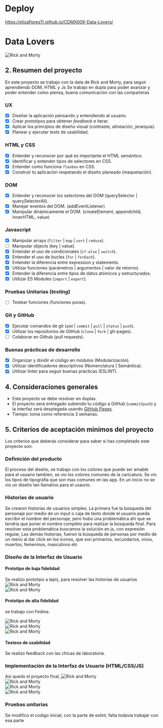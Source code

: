 # Deploy 

https://elizaflores11.github.io/CDMX009-Data-Lovers/
  
# Data Lovers

<img src="docs/imagenes/principal.png" alt="Rick and Morty">

## 2. Resumen del proyecto

En este proyecto  se trabajo con la data de Rick and Morty, para seguir aprendiendo DOM, HTML y Js 
Se trabajo en dupla para poder avanzar y poder entender como piensa, buena comunicación con las compañeras
### UX

- [x] Diseñar la aplicación pensando y entendiendo al usuario.
- [x] Crear prototipos para obtener _feedback_ e iterar.  
- [x] Aplicar los principios de diseño visual (contraste, alineación, jerarquía).
- [X] Planear y ejecutar _tests_ de usabilidad.

### HTML y CSS

- [x] Entender y reconocer por qué es importante el HTML semántico.
- [x] Identificar y entender tipos de selectores en CSS.
- [x] Entender como funciona `flexbox` en CSS.
- [x] Construir tu aplicación respetando el diseño planeado (maquetación).

### DOM

- [x] Entender y reconocer los selectores del DOM (querySelector | querySelectorAll).
- [x] Manejar eventos del DOM. (addEventListener)
- [x] Manipular dinámicamente el DOM. (createElement, appendchild, innerHTML, value)

### Javascript

- [x] Manipular arrays (`filter` | `map` | `sort` | `reduce`).
- [ ] Manipular objects (key | value).
- [x] Entender el uso de condicionales (`if-else` | `switch`).
- [x] Entender el uso de bucles (`for` | `forEach`).
- [x] Entender la diferencia entre expression y statements.
- [x] Utilizar funciones (parámetros | argumentos | valor de retorno).
- [x] Entender la diferencia entre tipos de datos atómicos y estructurados.
- [x] Utilizar ES Modules (`import` | `export`).

### Pruebas Unitarias (_testing_)
- [ ] Testear funciones (funciones puras).

### Git y GitHub
- [x] Ejecutar comandos de git (`add` | `commit` | `pull` | `status` | `push`).
- [X] Utilizar los repositorios de GitHub (`clone` | `fork` | gh-pages).
- [ ] Colaborar en Github (pull requests).

### Buenas prácticas de desarrollo
- [x] Organizar y dividir el código en módulos (Modularización).
- [X] Utilizar identificadores descriptivos (Nomenclatura | Semántica).
- [X] Utilizar linter para seguir buenas prácticas (ESLINT).

## 4. Consideraciones generales

* Este proyecto se debe resolver en duplas.
* El proyecto será entregado subiendo tu código a GitHub (`commit`/`push`) y la
  interfaz será desplegada usando [GitHub Pages](https://pages.github.com/).
* Tiempo: toma como referencia 3 semanas.

## 5. Criterios de aceptación mínimos del proyecto

Los criterios que deberás considerar para saber si has completado este proyecto
son:

### Definición del producto

El proceso del diseño, se trabajo con los colores que puede ser amable para el usuario
tambien, se vio los colores comunes de la caricatura.
Se vio los tipos de tipografia que son mas comunes en las app.
En un inicio no se vio un diseño tan llamativo para el usaurio.

### Historias de usuario

Se crearon historias de usuarios simples. 
La primera fue la búsqueda del personaje por medio de un input o caja de texto
donde el usuario pueda escribir el nombre del personaje, pero hubo una problemática ahí
que se tendría que poner el nombre completo para realizar la búsqueda final.
Para resolver esta problemática buscamos la solución en js, con expresión regular, 
Las demás historias, fueron la búsqueda de personas por medio de un menú al dar click en los
iconos, que son primarios, secundarios, vivos, muertos, femeninos, masculinos etc

### Diseño de la Interfaz de Usuario

#### Prototipo de baja fidelidad
  Se realizo prototipo a lapiz, para resolver las historias de usuarios
    <img src="docs/imagenes/sketch1.png" alt="Rick and Morty"/>
	<br/>
	<img src="docs/imagenes/sketch2.png" alt="Rick and Morty"/>
  <br/>

#### Prototipo de alta fidelidad

se trabajo con Fedma.

  <img src="docs/imagenes/pantallaPrincipal.png" alt="Rick and Morty"/>
 <br/>
 <img src="docs/imagenes/persFem.png" alt="Rick and Morty"/>
 <br/>
 <img src="docs/imagenes/PersonajeSPrimarios.png" alt="Rick and Morty"/>
 
 
#### Testeos de usabilidad

Se realizo feedback con las chicas de laboratoria.

### Implementación de la Interfaz de Usuario (HTML/CSS/JS)
Asi quedo el proyecto final,
  <img src="docs/imagenes/interfaz1.png" alt="Rick and Morty"/>
  <br/>
  <img src="docs/imagenes/interfaz2.png" alt="Rick and Morty"/>
  <br/>
  <img src="docs/imagenes/interfaz3.png" alt="Rick and Morty"/>
  <br/>
  <img src="docs/imagenes/interfaz4.png" alt="Rick and Morty"/>
  <br/>
  

### Pruebas unitarias

Se modifico el codigo inicial, con la parte de eslint, falta todavia trabajar con esa parte
